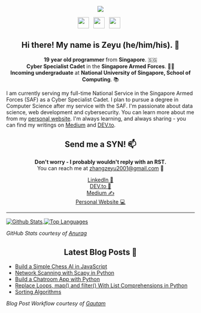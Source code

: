<p align='center'>
  <a href="https://zeyu2001.pythonanywhere.com"><img align='center' src="https://github.com/zeyu2001/zeyu2001/blob/master/icon/gh-banner.gif" /></a>
</p>

<p align='center'>
  <a href="https://dev.to/zeyu2001"><img height="30" src="https://github.com/zeyu2001/zeyu2001/blob/master/icon/dev.png"></a>&nbsp;&nbsp;
  <a href="https://medium.com/@zhangzeyu2001"><img height="30" src="https://github.com/zeyu2001/zeyu2001/blob/master/icon/medium.png"></a>&nbsp;&nbsp;
  <a href="https://www.linkedin.com/in/zhang-zeyu/"><img height="30" src="https://github.com/zeyu2001/zeyu2001/blob/master/icon/linkedin.png?raw=true"></a>&nbsp;&nbsp;
</p>

<h2 align='center'> Hi there! My name is Zeyu (he/him/his). 👋 </h2>

<p align='center'>
  <b>19 year old programmer</b> from <b>Singapore</b>. 🇸🇬 </br>
  <b>Cyber Specialist Cadet</b> in the <b>Singapore Armed Forces</b>. 👨‍💻 </br>
  <b>Incoming undergraduate</b> at <b>National University of Singapore, School of Computing</b>. 📚 </br>
</p>

I am currently serving my full-time National Service in the Singapore Armed Forces (SAF) as a Cyber Specialist Cadet. I plan to pursue a degree in Computer Science after my service with the SAF. I'm passionate about data science, web development and cybersecurity. You can learn more about me from my [personal website](https://zeyu2001.pythonanywhere.com). I'm always learning, and always sharing - you can find my writings on [Medium](https://medium.com/@zhangzeyu2001) and [DEV.to](https://dev.to/zeyu2001). 

<h2 align='center'> Send me a SYN! 📫 </h2>

<p align='center'>
  <b>Don't worry - I probably wouldn't reply with an RST.</b></br>
  You can reach me at <a href="mailto:zhangzeyu2001@gmail.com">zhangzeyu2001@gmail.com</a> 💌 
</p>

<p align='center'>
  <a href="https://www.linkedin.com/in/zhang-zeyu/"> LinkedIn 💼 </a></br>
  <a href="https://dev.to/zeyu2001"> DEV.to 💬 </a></br>
  <a href="https://medium.com/@zhangzeyu2001"> Medium ✍️ </a></br>
  <a href="https://zeyu2001.pythonanywhere.com"> Personal Website 💻 </a>
</p>

  ---
<p>
  <a href="https://github.com/anuraghazra/github-readme-stats">
    <img align="center" src="https://github-readme-stats.vercel.app/api?username=zeyu2001&show_icons=true&count_private=true" alt="Github Stats" />
  </a>
  <a href="https://github.com/anuraghazra/github-readme-stats">
    <img align="center" src="https://github-readme-stats.vercel.app/api/top-langs/?username=zeyu2001&layout=compact" alt="Top Languages" />
  </a>
</p>

<p align='left'>
  <i>GitHub Stats courtesy of <a href="https://github.com/anuraghazra/github-readme-stats">Anurag</a></i>
</p>

<h2 align='center'> Latest Blog Posts 📕 </h2>

<!-- BLOG-POST-LIST:START -->
- [Build a Simple Chess AI in JavaScript](https://medium.com/javascript-in-plain-english/build-a-simple-chess-ai-in-javascript-22b350abb31?source=rss-5432bd11c5a7------2)
- [Network Scanning with Scapy in Python](https://medium.com/python-in-plain-english/network-scanning-with-scapy-in-python-708ed176e63?source=rss-5432bd11c5a7------2)
- [Build a Chatroom App with Python](https://medium.com/python-in-plain-english/build-a-chatroom-app-with-python-458fc435025a?source=rss-5432bd11c5a7------2)
- [Replace Loops, map() and filter() With List Comprehensions in Python](https://medium.com/python-in-plain-english/replace-loops-map-and-filter-with-list-comprehensions-in-python-f115e0eecbb9?source=rss-5432bd11c5a7------2)
- [Sorting Algorithms](https://medium.com/python-in-plain-english/sorting-algorithms-6c05e445d0bd?source=rss-5432bd11c5a7------2)
<!-- BLOG-POST-LIST:END -->

<p align='left'>
  <i>Blog Post Workflow courtesy of <a href="https://github.com/gautamkrishnar/blog-post-workflow">Gautam</a></i>
</p>
